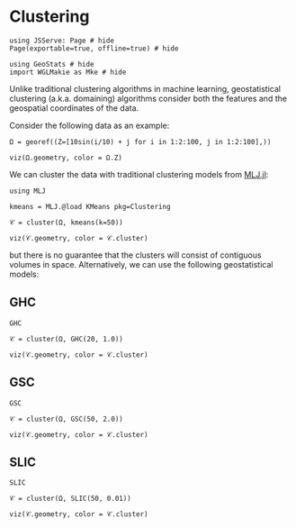 # Clustering

```@example clustering
using JSServe: Page # hide
Page(exportable=true, offline=true) # hide

using GeoStats # hide
import WGLMakie as Mke # hide
```

Unlike traditional clustering algorithms in machine learning,
geostatistical clustering (a.k.a. domaining) algorithms consider
both the features and the geospatial coordinates of the data.

Consider the following data as an example:

```@example clustering
Ω = georef((Z=[10sin(i/10) + j for i in 1:2:100, j in 1:2:100],))

viz(Ω.geometry, color = Ω.Z)
```

We can cluster the data with traditional clustering models from
[MLJ.jl](https://github.com/alan-turing-institute/MLJ.jl):

```@example clustering
using MLJ

kmeans = MLJ.@load KMeans pkg=Clustering

𝒞 = cluster(Ω, kmeans(k=50))

viz(𝒞.geometry, color = 𝒞.cluster)
```

but there is no guarantee that the clusters will consist of contiguous
volumes in space. Alternatively, we can use the following geostatistical
models:

## GHC

```@docs
GHC
```

```@example clustering
𝒞 = cluster(Ω, GHC(20, 1.0))

viz(𝒞.geometry, color = 𝒞.cluster)
```

## GSC

```@docs
GSC
```

```@example clustering
𝒞 = cluster(Ω, GSC(50, 2.0))

viz(𝒞.geometry, color = 𝒞.cluster)
```

## SLIC

```@docs
SLIC
```

```@example clustering
𝒞 = cluster(Ω, SLIC(50, 0.01))

viz(𝒞.geometry, color = 𝒞.cluster)
```
